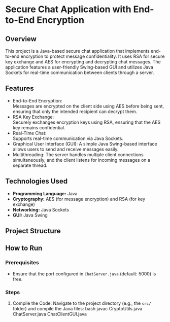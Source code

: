# Secure Chat Application with End-to-End Encryption

## Overview
This project is a Java-based secure chat application that implements end-to-end encryption to protect message confidentiality. It uses RSA for secure key exchange and AES for encrypting and decrypting chat messages. The application features a user-friendly Swing-based GUI and utilizes Java Sockets for real-time communication between clients through a server.

## Features
- End-to-End Encryption:  
  Messages are encrypted on the client side using AES before being sent, ensuring that only the intended recipient can decrypt them.
- RSA Key Exchange:  
  Securely exchanges encryption keys using RSA, ensuring that the AES key remains confidential.
- Real-Time Chat:  
  Supports real-time communication via Java Sockets.
- Graphical User Interface (GUI):
  A simple Java Swing-based interface allows users to send and receive messages easily.
- Multithreading: 
  The server handles multiple client connections simultaneously, and the client listens for incoming messages on a separate thread.

## Technologies Used
- **Programming Language:** Java
- **Cryptography:** AES (for message encryption) and RSA (for key exchange)
- **Networking:** Java Sockets
- **GUI:** Java Swing

## Project Structure

## How to Run

### Prerequisites
- Ensure that the port configured in `ChatServer.java` (default: 5000) is free.

### Steps

1. Compile the Code:
   Navigate to the project directory (e.g., the `src/` folder) and compile the Java files:
   bash
   javac CryptoUtils.java ChatServer.java ChatClientGUI.java
